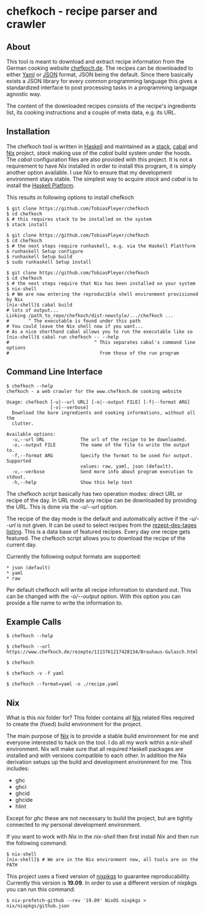 # chefkoch - recipe parser and crawler

## About

This tool is meant to download and extract recipe information from the German
cooking website [chefkoch.de]. The recipes can be downloaded to either [Yaml]
or [JSON] format, JSON being the default. Since there basically exists a JSON
library for every common programming language this gives a standardized
interface to post processing tasks in a programming language agnostic way.

The content of the downloaded recipes consists of the recipe's ingredients list,
its cooking instructions and a couple of meta data, e.g. its URL.

[chefkoch.de]: https://www.chefkoch.de/
[Yaml]: http://yaml.org/
[JSON]: https://json.org/

## Installation

The chefkoch tool is written in [Haskell] and maintained as a [stack], [cabal]
and [Nix] project, *stack* making use of the *cabal* build system under the
hoods. The *cabal* configuration files are also provided with this project. It
is not a requirement to have *Nix* installed in order to install this program,
it is simply another option available. I use *Nix* to ensure that my
development environment stays stable. The simplest way to acquire *stack* and
*cabal* is to install the [Haskell Platform].

This results in following options to install chefkoch

```
$ git clone https://github.com/TobiasPleyer/chefkoch
$ cd chefkoch
$ # this requires stack to be installed on the system
$ stack install
```

```
$ git clone https://github.com/TobiasPleyer/chefkoch
$ cd chefkoch
$ # the next steps require runhaskell, e.g. via the Haskell Plattform
$ runhaskell Setup configure
$ runhaskell Setup build
$ sudo runhaskell Setup install
```

```
$ git clone https://github.com/TobiasPleyer/chefkoch
$ cd chefkoch
$ # the next steps require that Nix has been installed on your system
$ nix-shell
$ # We are now entering the reproducible shell environment provisioned by Nix
[nix-shell]$ cabal build
# lots of output...
Linking /path_to_repo/chefkoch/dist-newstyle/.../chefkoch ...
#       ^ The executable is found under this path
# You could leave the Nix shell now if you want...
# As a nice shorthand cabal allows you to run the executable like so
[nix-shell]$ cabal run chefkoch -- --help
#                               ^ This separates cabal's command line options
#                                 from those of the run program
```

[Haskell]: https://www.haskell.org/
[stack]: https://docs.haskellstack.org/en/stable/
[cabal]: https://www.haskell.org/cabal/
[Haskell Platform]: https://www.haskell.org/platform/
[Nix]: https://nixos.org/

## Command Line Interface

```
$ chefkoch --help
chefkoch - a web crawler for the www.chefkoch.de cooking website

Usage: chefkoch [-u|--url URL] [-o|--output FILE] [-f|--format ARG]
                [-v|--verbose]
  Download the bare ingredients and cooking informations, without all the
  clutter.

Available options:
  -u,--url URL             The url of the recipe to be downloaded.
  -o,--output FILE         The name of the file to write the output to.
  -f,--format ARG          Specify the format to be used for output. Supported
                           values: raw, yaml, json (default).
  -v,--verbose             Send more info about program execution to stdout.
  -h,--help                Show this help text
```

The chefkoch script basically has two operation modes: direct URL or recipe of
the day. In URL mode any recipe can be downloaded by providing the URL. This is
done via the *-u/--url* option.

The recipe of the day mode is the default and automatically active if the
*-u/--url* is not given. It can be used to select recipes from the
[rezept-des-tages listing]. This is a data base of featured recipes. Every day
one recipe gets featured. The chefkoch script allows you to download the recipe
of the current day.

Currently the following output formats are supported:

    * json (default)
    * yaml
    * raw

Per default chefkoch will write all recipe information to standard out. This
can be changed with the *-o/--output* option. With this option you can provide
a file name to write the information to.

[rezept-des-tages listing]: https://www.chefkoch.de/rezept-des-tages.php

## Example Calls

```
$ chefkoch --help
```

```
$ chefkoch --url https://www.chefkoch.de/rezepte/1113761217428134/Brauhaus-Gulasch.html
```

```
$ chefkoch
```

```
$ chefkoch -v -f yaml
```

```
$ chefkoch --format=yaml -o ./recipe.yaml
```

## Nix

What is this *nix* folder for? This folder contains all [Nix] related files
required to create the (fixed) build environment for the project.

The main purpose of [Nix] is to provide a stable build environment for me and
everyone interested to hack on the tool. I do all my work within a *nix-shell*
environment. Nix will make sure that all required Haskell packages are
installed and with versions compatible to each other.  In addition the Nix
derivation setups up the build and development environment for me.
This includes:

- ghc
- ghci
- ghcid
- ghcide
- hlint

Except for *ghc* these are not necessary to build the project, but are tightly
connected to my personal development environment.

If you want to work with *Nix* in the *nix-shell* then first install *Nix* and
then run the following command:

```
$ nix-shell
[nix-shell]$ # We are in the Nix environment now, all tools are on the PATH
```

This project uses a fixed version of [nixpkgs] to guarantee reproducability.
Currently this version is **19.09**. In order to use a different version of
nixpkgs you can run this command:

```
$ nix-prefetch-github --rev '19.09' NixOS nixpkgs > nix/nixpkgs/github.json
```

[Nix]: https://nixos.org/
[nixpkgs]: https://github.com/NixOS/nixpkgs
